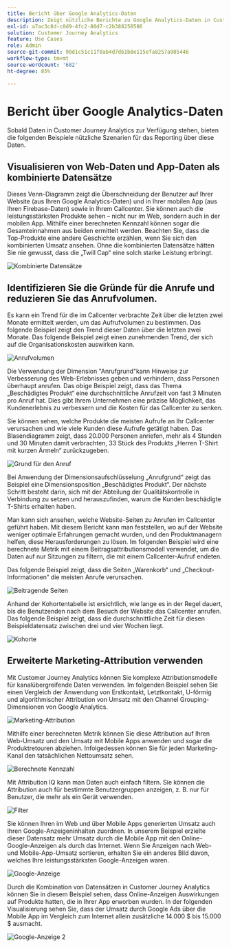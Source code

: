 ```yaml
---
title: Bericht über Google Analytics-Daten
description: Zeigt nützliche Berichte zu Google Analytics-Daten in Customer Journey Analytics an
exl-id: a7ac3c8d-c0d9-4fc2-80d7-c2b388250586
solution: Customer Journey Analytics
feature: Use Cases
role: Admin
source-git-commit: 90d1c51c11f0ab4d7d61b8e115efa8257a985446
workflow-type: tm+mt
source-wordcount: '682'
ht-degree: 85%

---
```


# Bericht über Google Analytics-Daten

Sobald Daten in Customer Journey Analytics zur Verfügung stehen, bieten die folgenden Beispiele nützliche Szenarien für das Reporting über diese Daten.

## Visualisieren von Web-Daten und App-Daten als kombinierte Datensätze

Dieses Venn-Diagramm zeigt die Überschneidung der Benutzer auf Ihrer Website (aus Ihren Google Analytics-Daten) und in Ihrer mobilen App (aus Ihren Firebase-Daten) sowie in Ihrem Callcenter. Sie können auch die leistungsstärksten Produkte sehen – nicht nur im Web, sondern auch in der mobilen App. Mithilfe einer berechneten Kennzahl können sogar die Gesamteinnahmen aus beiden ermittelt werden. Beachten Sie, dass die Top-Produkte eine andere Geschichte erzählen, wenn Sie sich den kombinierten Umsatz ansehen. Ohne die kombinierten Datensätze hätten Sie nie gewusst, dass die „Twill Cap“ eine solch starke Leistung erbringt.

![Kombinierte Datensätze](../assets/combined-datasets.png)

## Identifizieren Sie die Gründe für die Anrufe und reduzieren Sie das Anrufvolumen.

Es kann ein Trend für die im Callcenter verbrachte Zeit über die letzten zwei Monate ermittelt werden, um das Aufrufvolumen zu bestimmen. Das folgende Beispiel zeigt den Trend dieser Daten über die letzten zwei Monate. Das folgende Beispiel zeigt einen zunehmenden Trend, der sich auf die Organisationskosten auswirken kann.

![Anrufvolumen](../assets/call-volume.png)

Die Verwendung der Dimension &quot;Anrufgrund&quot;kann Hinweise zur Verbesserung des Web-Erlebnisses geben und verhindern, dass Personen überhaupt anrufen. Das obige Beispiel zeigt, dass das Thema „Beschädigtes Produkt“ eine durchschnittliche Anrufzeit von fast 3 Minuten pro Anruf hat. Dies gibt Ihrem Unternehmen eine präzise Möglichkeit, das Kundenerlebnis zu verbessern und die Kosten für das Callcenter zu senken.

Sie können sehen, welche Produkte die meisten Aufrufe an Ihr Callcenter verursachen und wie viele Kunden diese Aufrufe getätigt haben. Das Blasendiagramm zeigt, dass 20.000 Personen anriefen, mehr als 4 Stunden und 30 Minuten damit verbrachten, 33 Stück des Produkts „Herren T-Shirt mit kurzen Ärmeln“ zurückzugeben.

![Grund für den Anruf](../assets/call-reason.png)

Bei Anwendung der Dimensionsaufschlüsselung „Anrufgrund“ zeigt das Beispiel eine Dimensionsposition „Beschädigtes Produkt“. Der nächste Schritt besteht darin, sich mit der Abteilung der Qualitätskontrolle in Verbindung zu setzen und herauszufinden, warum die Kunden beschädigte T-Shirts erhalten haben.

Man kann sich ansehen, welche Website-Seiten zu Anrufen im Callcenter geführt haben. Mit diesem Bericht kann man feststellen, wo auf der Website weniger optimale Erfahrungen gemacht wurden, und den Produktmanagern helfen, diese Herausforderungen zu lösen. Im folgenden Beispiel wird eine berechnete Metrik mit einem Beitragsattributionsmodell verwendet, um die Daten auf nur Sitzungen zu filtern, die mit einem Callcenter-Aufruf endeten.

Das folgende Beispiel zeigt, dass die Seiten „Warenkorb“ und „Checkout-Informationen“ die meisten Anrufe verursachen.

![Beitragende Seiten](../assets/contributing-pages.png)

Anhand der Kohortentabelle ist ersichtlich, wie lange es in der Regel dauert, bis die Benutzenden nach dem Besuch der Website das Callcenter anrufen. Das folgende Beispiel zeigt, dass die durchschnittliche Zeit für diesen Beispieldatensatz zwischen drei und vier Wochen liegt.

![Kohorte](../assets/cohort.png)

## Erweiterte Marketing-Attribution verwenden

Mit Customer Journey Analytics können Sie komplexe Attributionsmodelle für kanalübergreifende Daten verwenden. Im folgenden Beispiel sehen Sie einen Vergleich der Anwendung von Erstkontakt, Letztkontakt, U-förmig und algorithmischer Attribution von Umsatz mit den Channel Grouping-Dimensionen von Google Analytics.

![Marketing-Attribution](../assets/mktg-attribution.png)

Mithilfe einer berechneten Metrik können Sie diese Attribution auf Ihren Web-Umsatz und den Umsatz mit Mobile Apps anwenden und sogar die Produktretouren abziehen. Infolgedessen können Sie für jeden Marketing-Kanal den tatsächlichen Nettoumsatz sehen.

![Berechnete Kennzahl](../assets/calc-metric.png)

Mit Attribution IQ kann man Daten auch einfach filtern. Sie können die Attribution auch für bestimmte Benutzergruppen anzeigen, z. B. nur für Benutzer, die mehr als ein Gerät verwenden.

![Filter](../assets/filter.png)

Sie können Ihren im Web und über Mobile Apps generierten Umsatz auch Ihren Google-Anzeigeninhalten zuordnen. In unserem Beispiel erzielte dieser Datensatz mehr Umsatz durch die Mobile App mit den Online-Google-Anzeigen als durch das Internet. Wenn Sie Anzeigen nach Web- und Mobile-App-Umsatz sortieren, erhalten Sie ein anderes Bild davon, welches Ihre leistungsstärksten Google-Anzeigen waren.

![Google-Anzeige](../assets/google-ad.png)

Durch die Kombination von Datensätzen in Customer Journey Analytics können Sie in diesem Beispiel sehen, dass Online-Anzeigen Auswirkungen auf Produkte hatten, die in Ihrer App erworben wurden. In der folgenden Visualisierung sehen Sie, dass der Umsatz durch Google Ads über die Mobile App im Vergleich zum Internet allein zusätzliche 14.000 $ bis 15.000 $ ausmacht.

![Google-Anzeige 2](../assets/google-ad2.png)

